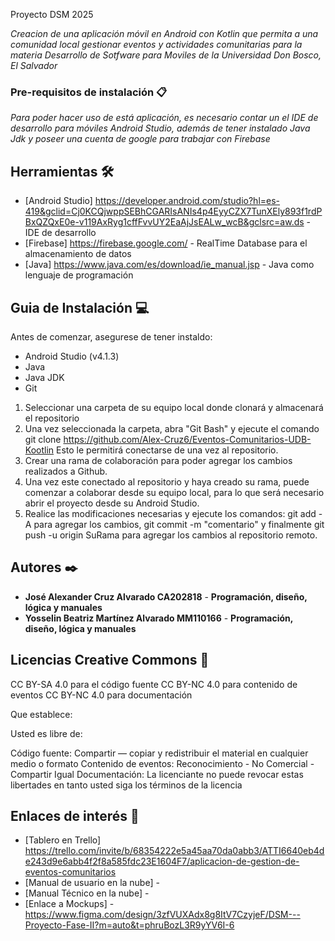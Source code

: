 Proyecto DSM 2025

_Creacion de una aplicación móvil en Android con Kotlin que permita a una comunidad local gestionar eventos y actividades comunitarias para la materia Desarrollo de Sotfware para Moviles de la Universidad Don Bosco, El Salvador_

### Pre-requisitos de instalación 📋

_Para poder hacer uso de está aplicación, es necesario contar un el IDE de desarrollo para móviles Android Studio, además de tener instalado Java Jdk y poseer una cuenta de google para trabajar con Firebase_

## Herramientas 🛠️

* [Android Studio] https://developer.android.com/studio?hl=es-419&gclid=Cj0KCQjwppSEBhCGARIsANIs4p4EyyCZX7TunXEly893f1rdPBxQZQxE0e-v119AxRyg1cffFvvUY2EaAjJsEALw_wcB&gclsrc=aw.ds - IDE de desarrollo
* [Firebase] https://firebase.google.com/ - RealTime Database para el almacenamiento de datos
* [Java] https://www.java.com/es/download/ie_manual.jsp - Java como lenguaje de programación

## Guia de Instalación 💻

Antes de comenzar, asegurese de tener instaldo:

* Android Studio (v4.1.3)
* Java
* Java JDK
* Git

1. Seleccionar una carpeta de su equipo local donde clonará y almacenará el repositorio
2. Una vez seleccionada la carpeta, abra "Git Bash" y ejecute el comando git clone https://github.com/Alex-Cruz6/Eventos-Comunitarios-UDB-Kootlin Esto le permitirá conectarse de una vez al repositorio.
3. Crear una rama de colaboración para poder agregar los cambios realizados a Github.
4. Una vez este conectado al repositorio y haya creado su rama, puede comenzar a colaborar desde su equipo local, para lo que será necesario abrir el proyecto desde su Android Studio.
5. Realice las modificaciones necesarias y ejecute los comandos: git add -A para agregar los cambios, git commit -m "comentario" y finalmente git push -u origin SuRama para agregar los cambios al repositorio remoto.

## Autores ✒️

* **José Alexander Cruz Alvarado CA202818** - **Programación, diseño, lógica y manuales**
* **Yosselin Beatriz Martínez Alvarado MM110166** - **Programación, diseño, lógica y manuales**

## Licencias Creative Commons 📄

CC BY-SA 4.0 para el código fuente
CC BY-NC 4.0 para contenido de eventos
CC BY-NC 4.0 para documentación

Que establece:

Usted es libre de:

Código fuente: Compartir — copiar y redistribuir el material en cualquier medio o formato
Contenido de eventos: Reconocimiento - No Comercial - Compartir Igual
Documentación: 
La licenciante no puede revocar estas libertades en tanto usted siga los términos de la licencia

## Enlaces de interés 👀

* [Tablero en Trello] https://trello.com/invite/b/68354222e5a45aa70da0abb3/ATTI6640eb4de243d9e6abb4f2f8a585fdc23E1604F7/aplicacion-de-gestion-de-eventos-comunitarios
* [Manual de usuario en la nube] -
* [Manual Técnico en la nube] - 
* [Enlace a Mockups] - https://www.figma.com/design/3zfVUXAdx8g8ItV7CzyjeF/DSM---Proyecto-Fase-II?m=auto&t=phruBozL3R9yYV6I-6
